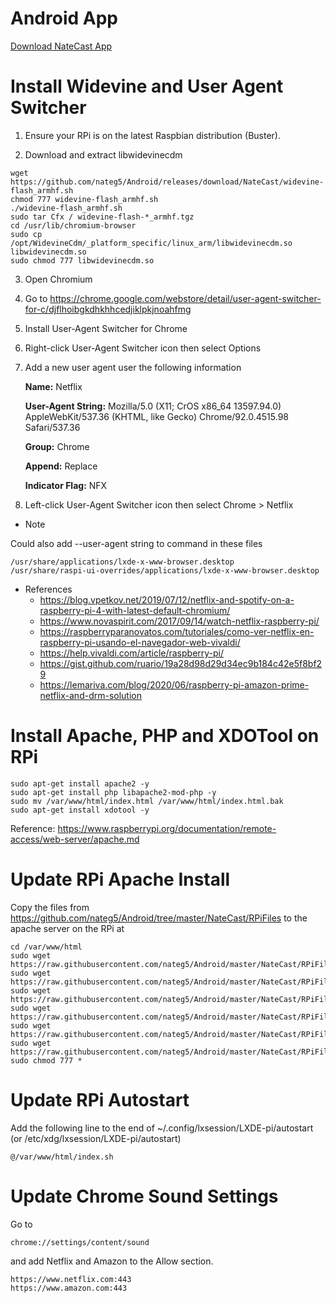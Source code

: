 # Android App

[Download NateCast App](https://github.com/nateg5/Android/raw/master/NateCast/app/app-release.apk)

# Install Widevine and User Agent Switcher

1. Ensure your RPi is on the latest Raspbian distribution (Buster).

2. Download and extract libwidevinecdm

```
wget https://github.com/nateg5/Android/releases/download/NateCast/widevine-flash_armhf.sh
chmod 777 widevine-flash_armhf.sh
./widevine-flash_armhf.sh
sudo tar Cfx / widevine-flash-*_armhf.tgz
cd /usr/lib/chromium-browser
sudo cp /opt/WidevineCdm/_platform_specific/linux_arm/libwidevinecdm.so libwidevinecdm.so
sudo chmod 777 libwidevinecdm.so
```

3. Open Chromium

5. Go to https://chrome.google.com/webstore/detail/user-agent-switcher-for-c/djflhoibgkdhkhhcedjiklpkjnoahfmg

6. Install User-Agent Switcher for Chrome

7. Right-click User-Agent Switcher icon then select Options

8. Add a new user agent user the following information

    **Name:** Netflix

    **User-Agent String:** Mozilla/5.0 (X11; CrOS x86_64 13597.94.0) AppleWebKit/537.36 (KHTML, like Gecko) Chrome/92.0.4515.98 Safari/537.36

    **Group:** Chrome

    **Append:** Replace

    **Indicator Flag:** NFX

9. Left-click User-Agent Switcher icon then select Chrome > Netflix

* Note

Could also add --user-agent string to command in these files
```
/usr/share/applications/lxde-x-www-browser.desktop
/usr/share/raspi-ui-overrides/applications/lxde-x-www-browser.desktop
```

* References
    * https://blog.vpetkov.net/2019/07/12/netflix-and-spotify-on-a-raspberry-pi-4-with-latest-default-chromium/
    * https://www.novaspirit.com/2017/09/14/watch-netflix-raspberry-pi/
    * https://raspberryparanovatos.com/tutoriales/como-ver-netflix-en-raspberry-pi-usando-el-navegador-web-vivaldi/
    * https://help.vivaldi.com/article/raspberry-pi/
    * https://gist.github.com/ruario/19a28d98d29d34ec9b184c42e5f8bf29
    * https://lemariva.com/blog/2020/06/raspberry-pi-amazon-prime-netflix-and-drm-solution

# Install Apache, PHP and XDOTool on RPi

```
sudo apt-get install apache2 -y
sudo apt-get install php libapache2-mod-php -y
sudo mv /var/www/html/index.html /var/www/html/index.html.bak
sudo apt-get install xdotool -y
```

Reference: https://www.raspberrypi.org/documentation/remote-access/web-server/apache.md

# Update RPi Apache Install

Copy the files from https://github.com/nateg5/Android/tree/master/NateCast/RPiFiles to the apache server on the RPi at

```
cd /var/www/html
sudo wget https://raw.githubusercontent.com/nateg5/Android/master/NateCast/RPiFiles/full.txt
sudo wget https://raw.githubusercontent.com/nateg5/Android/master/NateCast/RPiFiles/index.php
sudo wget https://raw.githubusercontent.com/nateg5/Android/master/NateCast/RPiFiles/index.sh
sudo wget https://raw.githubusercontent.com/nateg5/Android/master/NateCast/RPiFiles/key.txt
sudo wget https://raw.githubusercontent.com/nateg5/Android/master/NateCast/RPiFiles/loading.php
sudo wget https://raw.githubusercontent.com/nateg5/Android/master/NateCast/RPiFiles/url.txt
sudo chmod 777 *
```

# Update RPi Autostart

Add the following line to the end of ~/.config/lxsession/LXDE-pi/autostart (or /etc/xdg/lxsession/LXDE-pi/autostart)

```
@/var/www/html/index.sh
```

# Update Chrome Sound Settings

Go to

```
chrome://settings/content/sound 
```

and add Netflix and Amazon to the Allow section.

```
https://www.netflix.com:443
https://www.amazon.com:443
```

